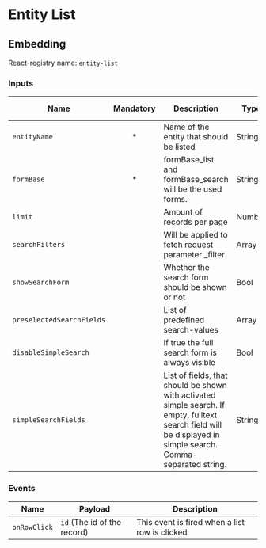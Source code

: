 # Entity List

## Embedding

React-registry name: `entity-list`

### Inputs

| Name                      | Mandatory | Description                                                                                                                                                    | Type   | Default-Value           |
|---------------------------|:---------:|----------------------------------------------------------------------------------------------------------------------------------------------------------------|--------|-------------------------|
| `entityName`              |     *     | Name of the entity that should be listed                                                                                                                       | String |                         |
| `formBase`                |     *     | formBase_list and formBase_search will be the used forms.                                                                                                      | String |                         |
| `limit`                   |           | Amount of records per page                                                                                                                                     | Number | 10                      |
| `searchFilters`           |           | Will be applied to fetch request parameter _filter                                                                                                             | Array  |                         |
| `showSearchForm`          |           | Whether the search form should be shown or not                                                                                                                 | Bool   | false                   |
| `preselectedSearchFields` |           | List of predefined search-values                                                                                                                               | Array  |                         |
| `disableSimpleSearch`     |           | If true the full search form is always visible                                                                                                                 | Bool   | false                   |
| `simpleSearchFields`      |           | List of fields, that should be shown with activated simple search. If empty, fulltext search field will be displayed in simple search. Comma-separated string. | String | (fulltext-search-field) |


### Events

| Name          | Payload                       | Description
|---------------|-------------------------------|-------------
| `onRowClick`  | `id` (The id of the record)   | This event is fired when a list row is clicked
